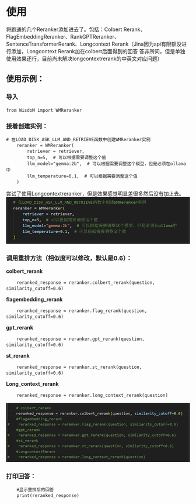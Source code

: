 # 使用
将跑通的几个Reranker添加进去了。包括：Colbert Rerank、FlagEmbeddingReranker、RankGPTReranker、SentenceTransformerRerank、Longcontext Rerank（Jina因为api有限额没进行添加，Longcontext Rerank加在colbert后面得到的回答 答非所问，但是单独使用效果还行，目前尚未解决longcontextrerank的中英文对应问题）

## 使用示例：
### 导入
~~~
from WisdoM import WMReranker
~~~
### 接着创建实例：
~~~
# 在LOAD_DISK_ASK_LLM_AND_RETRIEVE函数中创建WMReranker实例
    reranker = WMReranker(
        retriever = retriever,
        top_n=5,  # 可以根据需要调整这个值
        llm_model="gemma:2b",  # 可以根据需要调整这个模型，但是必须在ollama中
        llm_temperature=0.1,  # 可以根据需要调整这个值
    )
~~~
尝试了使用Longcontextreranker，但是效果感觉明显差很多然后没有加上去。
![图片2](_v_images/20240428235738803_27726.png )
### 调用重排方法（相似度可以修改，默认是0.6）：
**colbert_rerank**
~~~
    reranked_response = reranker.colbert_rerank(question, similarity_cutoff=0.6)
~~~
**flagembedding_rerank**
~~~    
    reranked_response = reranker.flag_rerank(question, similarity_cutoff=0.6)
~~~
**gpt_rerank**
~~~
    reranked_response = reranker.gpt_rerank(question, similarity_cutoff=0.6)
~~~
**st_rerank**
~~~
    reranked_response = reranker.st_rerank(question, similarity_cutoff=0.6)
~~~
**Long_context_rerank**
~~~
    reranked_response = reranker.long_context_rerank(question)
~~~
![图片3](_v_images/图片3.png )

### 打印回答：
~~~
    #显示重排后的回答
    print(reranked_response)
~~~
